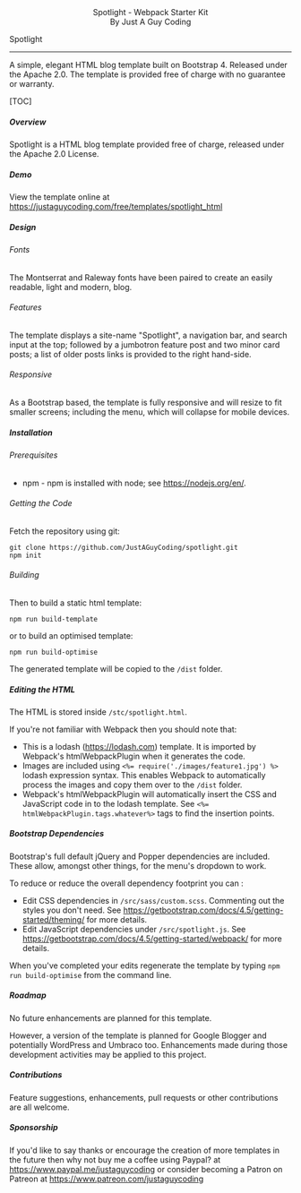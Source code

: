 



<center>Spotlight - Webpack Starter Kit
</br>By Just A Guy Coding</center>


Spotlight

------

A simple, elegant HTML blog template built on Bootstrap 4. Released under the Apache 2.0. The template is provided free of charge with no guarantee or warranty.

[TOC]

##### Overview

Spotlight is a HTML blog template provided free of charge, released under the Apache 2.0 License.

##### Demo

View the template online at https://justaguycoding.com/free/templates/spotlight_html

##### Design 

###### Fonts

The Montserrat and Raleway fonts have been paired to create an easily readable, light and modern, blog.

###### Features

The template displays a site-name "Spotlight", a navigation bar, and search input at the top; followed by a jumbotron feature post and two minor card posts; a list of older posts links is provided to the right hand-side.

###### Responsive

As a Bootstrap based, the template is fully responsive and will resize to fit smaller screens; including the menu, which will collapse for mobile devices.

##### Installation

###### Prerequisites

- npm - npm is installed with node; see https://nodejs.org/en/.

###### Getting the Code

Fetch the repository using git:

```
git clone https://github.com/JustAGuyCoding/spotlight.git
npm init
```

###### Building

Then to build a static html template:

```
npm run build-template
```

or to build an optimised template:

```
npm run build-optimise
```

The generated template will be copied to the `/dist` folder.

##### Editing the HTML

The HTML is stored inside `/stc/spotlight.html`. 

If you're not familiar with Webpack then you should note that:

- This is a lodash (https://lodash.com) template. It is imported by Webpack's htmlWebpackPlugin when it generates the code. 
- Images are included using `<%= require('./images/feature1.jpg') %>`  lodash expression syntax. This enables Webpack to automatically process the images and copy them over to the `/dist` folder.
- Webpack's htmlWebpackPlugin will automatically insert the CSS and JavaScript code in to the lodash template. See  `<%= htmlWebpackPlugin.tags.whatever%>` tags to find the insertion points.

##### Bootstrap Dependencies

Bootstrap's full default jQuery and Popper dependencies are included. These allow, amongst other things, for the menu's dropdown to work. 

To reduce or reduce the overall dependency footprint you can :

- Edit CSS dependencies in `/src/sass/custom.scss`. Commenting out the styles you don't need. See https://getbootstrap.com/docs/4.5/getting-started/theming/ for more details.
- Edit JavaScript dependencies under `/src/spotlight.js`. See https://getbootstrap.com/docs/4.5/getting-started/webpack/ for more details.

When you've completed your edits regenerate the template by typing `npm run build-optimise` from the command line.

##### Roadmap

No future enhancements are planned for this template.

However, a version of the template is planned for Google Blogger and potentially WordPress and Umbraco too. Enhancements made during those development activities may be applied to this project.

##### Contributions

Feature suggestions, enhancements, pull requests or other contributions are all welcome.

##### Sponsorship

If you'd  like to say thanks or encourage the creation of more templates in the future then why not buy me a coffee using Paypal? at <a href="https://www.paypal.me/justaguycoding">https://www.paypal.me/justaguycoding</a> or consider becoming a Patron on Patreon at <a href="https://www.patreon.com/justaguycoding">https://www.patreon.com/justaguycoding</a>

